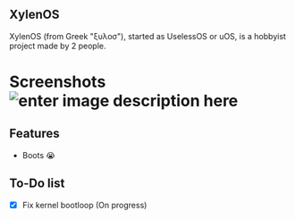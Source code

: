 ## XylenOS
XylenOS (from Greek "ξυλοσ"), started as UselessOS or uOS, is a hobbyist project made by 2 people.

# Screenshots ![enter image description here](https://cdn.discordapp.com/attachments/1342859644560740504/1373739182232436817/Baslksz97_20250518220825.png?ex=682b81cf&is=682a304f&hm=4352daa68aff0def36a5d5bc6232281c0bdc35e3b8544f1ad3f508d02f4770fc&)


## Features

 - Boots :sob:

## To-Do list

 - [x] Fix kernel bootloop (On progress)
 
